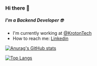 ### Hi there 👋

<h5>I'm a Backend Developer 🤓</h5>

<ul>
  <li>I'm currently working at <a href="https://kroton.tech/">@KrotonTech</a></li>
  <li>How to reach me: <a href="https://www.linkedin.com/in/nadia-nami-abe/">Linkedin</a></li>
</ul>

<!--
**nadianamiabe/nadianamiabe** is a ✨ _special_ ✨ repository because its `README.md` (this file) appears on your GitHub profile.

Here are some ideas to get you started:

- 🔭 I’m currently working on ...
- 🌱 I’m currently learning ...
- 👯 I’m looking to collaborate on ...
- 🤔 I’m looking for help with ...
- 💬 Ask me about ...
- 📫 How to reach me: ...
- 😄 Pronouns: ...
- ⚡ Fun fact: ...
-->

[![Anurag's GitHub stats](https://github-readme-stats.vercel.app/api?username=nadianamiabe&hide=issues,contribs&include_all_commits=true&show_icons=true&count_private=true&theme=tokyonight)](https://github.com/anuraghazra/github-readme-stats)

[![Top Langs](https://github-readme-stats.vercel.app/api/top-langs/?username=nadianamiabe&layout=compact&theme=tokyonight)](https://github.com/anuraghazra/github-readme-stats)
